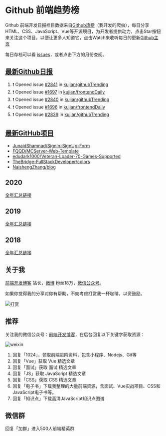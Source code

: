 # Github 前端趋势榜

Github 前端开发日报栏目数据来自[Github热榜](https://github.qdkfweb.cn/)（我开发的爬虫），每日分享HTML、CSS、JavaScript、Vue等开源项目，为开发者提供动力，点击Star按钮来关注这个项目，以便让更多人知道它，点击Watch来收听每日的更新[Github主页](https://github.com/kujian/githubTrending)

每日存档可以看 [issues](https://github.com/kujian/githubTrending/issues)，或者点击下方的月份查阅。

## [最新Github日报](https://github.com/kujian/githubTrending/issues)

<!--START_SECTION:activity-->
1. ❗ Opened issue [#2841](https://github.com/kujian/githubTrending/issues/2841) in [kujian/githubTrending](https://github.com/kujian/githubTrending)
2. ❗ Opened issue [#1697](https://github.com/kujian/frontendDaily/issues/1697) in [kujian/frontendDaily](https://github.com/kujian/frontendDaily)
3. ❗ Opened issue [#2840](https://github.com/kujian/githubTrending/issues/2840) in [kujian/githubTrending](https://github.com/kujian/githubTrending)
4. ❗ Opened issue [#1696](https://github.com/kujian/frontendDaily/issues/1696) in [kujian/frontendDaily](https://github.com/kujian/frontendDaily)
5. ❗ Opened issue [#2839](https://github.com/kujian/githubTrending/issues/2839) in [kujian/githubTrending](https://github.com/kujian/githubTrending)
<!--END_SECTION:activity-->


## [最新GitHub项目](https://github.qdkfweb.cn/)

<!-- BLOG-POST-LIST:START -->
- [JunaidShamnad/SignIn-SignUp-Form](https://github.qdkfweb.cn/junaidshamnad-signin-signup-form/)
- [FQQD/MCServer-Web-Template](https://github.qdkfweb.cn/fqqd-mcserver-web-template/)
- [edudark1000/Veteran-Loader-70-Games-Supported](https://github.qdkfweb.cn/edudark1000-veteran-loader-70-games-supported/)
- [TheBridge-FullStackDeveloper/colors](https://github.qdkfweb.cn/thebridge-fullstackdeveloper-colors/)
- [NaishengZhang/blog](https://github.qdkfweb.cn/naishengzhang-blog/)
<!-- BLOG-POST-LIST:END -->

## 2020
[全年汇总链接](https://github.com/kujian/githubTrending/tree/master/2020)
## 2019
[全年汇总链接](https://github.com/kujian/githubTrending/tree/master/2019)

## 2018
[全年汇总链接](https://github.com/kujian/githubTrending/tree/master/2018)

## 关于我

[前端开发博客](https://qdkfweb.cn/) 站长，[微博](https://weibo.com/kujian) 粉丝18万，[微信公众号](https://open.weixin.qq.com/qr/code?username=caibaojian_com)。


如果你觉得我的分享对你有帮助，不妨考虑打赏我一杯咖啡，以资鼓励。

![打赏](https://upload-images.jianshu.io/upload_images/570843-db4053c67a8c9ea9.png)

## 推荐

关注我的微信公众号：[前端开发博客](https://open.weixin.qq.com/qr/code?username=caibaojian_com)，在后台回复以下关键字获取资源：

![weixin](https://pic.qdkfweb.cn/uploads/2023/11/weixin.png)

1. 回复「1024」，领取前端进阶资料，包含小程序、Nodejs、Git等
2. 回复「Vue」获取 Vue 精选文章
3. 回复「面试」获取 面试 精选文章
4. 回复「JS」获取 JavaScript 精选文章
5. 回复「CSS」获取 CSS 精选文章
7. 回复「电子书」下载我整理的大量前端资源，含面试、Vue实战项目、CSS和JavaScript电子书等。
8. 回复「知识点」下载高清JavaScript知识点图谱

## 微信群

回复「加群」进入500人前端精英群


